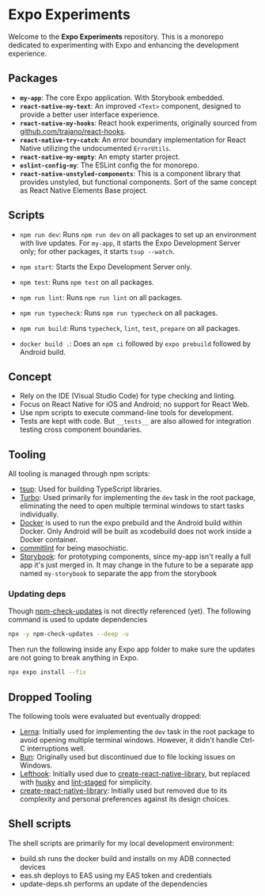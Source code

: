 # Expo Experiments

Welcome to the **Expo Experiments** repository. This is a monorepo dedicated to experimenting with Expo and enhancing the development experience.

## Packages

- **`my-app`**: The core Expo application. With Storybook embedded.
- **`react-native-my-text`**: An improved `<Text>` component, designed to provide a better user interface experience.
- **`react-native-my-hooks`**: React hook experiments, originally sourced from [github.com/trajano/react-hooks](https://github.com/trajano/react-hooks).
- **`react-native-try-catch`**: An error boundary implementation for React Native utilizing the undocumented `ErrorUtils`.
- **`react-native-my-empty`**: An empty starter project.
- **`eslint-config-my`**: The ESLint config the for monorepo.
- **`react-native-unstyled-components`**: This is a component library that provides unstyled, but functional components. Sort of the same concept as React Native Elements Base project.

## Scripts

- `npm run dev`: Runs `npm run dev` on all packages to set up an environment with live updates. For `my-app`, it starts the Expo Development Server only; for other packages, it starts `tsup --watch`.
- `npm start`: Starts the Expo Development Server only.
- `npm test`: Runs `npm test` on all packages.
- `npm run lint`: Runs `npm run lint` on all packages.
- `npm run typecheck`: Runs `npm run typecheck` on all packages.
- `npm run build`: Runs `typecheck`, `lint`, `test`, `prepare` on all packages.

- `docker build .`: Does an `npm ci` followed by `expo prebuild` followed by Android build.

## Concept

- Rely on the IDE (Visual Studio Code) for type checking and linting.
- Focus on React Native for iOS and Android; no support for React Web.
- Use npm scripts to execute command-line tools for development.
- Tests are kept with code. But `__tests__` are also allowed for integration testing cross component boundaries.

## Tooling

All tooling is managed through npm scripts:

- [tsup](https://tsup.egoist.dev/): Used for building TypeScript libraries.
- [Turbo](https://turbo.build/): Used primarily for implementing the `dev` task in the root package, eliminating the need to open multiple terminal windows to start tasks individually.
- [Docker](https://www.docker.com/) is used to run the expo prebuild and the Android build within Docker. Only Android will be built as xcodebuild does not work inside a Docker container.
- [commitlint](https://commitlint.js.org/) for being masochistic.
- [Storybook](): for prototyping components, since my-app isn't really a full app it's just merged in. It may change in the future to be a separate app named `my-storybook` to separate the app from the storybook

### Updating deps

Though [npm-check-updates](https://github.com/raineorshine/npm-check-updates) is not directly referenced (yet). The following command is used to update dependencies

```sh
npx -y npm-check-updates --deep -u
```

Then run the following inside any Expo app folder to make sure the updates are not going to break anything in Expo.

```sh
npx expo install --fix
```

## Dropped Tooling

The following tools were evaluated but eventually dropped:

- [Lerna](https://lerna.js.org/): Initially used for implementing the `dev` task in the root package to avoid opening multiple terminal windows. However, it didn't handle Ctrl-C interruptions well.
- [Bun](https://bun.sh/): Originally used but discontinued due to file locking issues on Windows.
- [Lefthook](https://github.com/evilmartians/lefthook): Initially used due to [create-react-native-library](https://github.com/callstack/react-native-builder-bob), but replaced with [husky](https://typicode.github.io/husky) and [lint-staged](https://github.com/okonet/lint-staged) for simplicity.
- [create-react-native-library](https://github.com/callstack/react-native-builder-bob): Initially used but removed due to its complexity and personal preferences against its design choices.

## Shell scripts

The shell scripts are primarily for my local development environment:

- build.sh runs the docker build and installs on my ADB connected devices
- eas.sh deploys to EAS using my EAS token and credentials
- update-deps.sh performs an update of the dependencies
